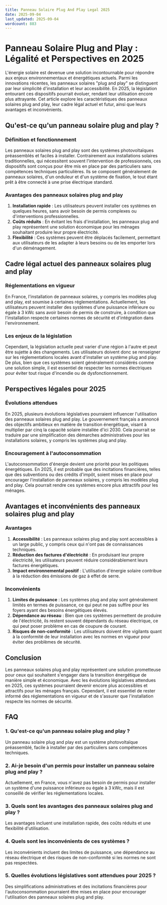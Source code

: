 ```yaml
---
title: Panneau Solaire Plug And Play Legal 2025
date: 2025-09-04
last_updated: 2025-09-04
wordcount: 883
---
```


# Panneau Solaire Plug and Play : Légalité et Perspectives en 2025

L'énergie solaire est devenue une solution incontournable pour répondre aux enjeux environnementaux et énergétiques actuels. Parmi les innovations récentes, les panneaux solaires "plug and play" se distinguent par leur simplicité d'installation et leur accessibilité. En 2025, la législation entourant ces dispositifs pourrait évoluer, rendant leur utilisation encore plus attrayante. Cet article explore les caractéristiques des panneaux solaires plug and play, leur cadre légal actuel et futur, ainsi que leurs avantages et inconvénients.

## Qu'est-ce qu'un panneau solaire plug and play ?

### Définition et fonctionnement

Les panneaux solaires plug and play sont des systèmes photovoltaïques préassemblés et faciles à installer. Contrairement aux installations solaires traditionnelles, qui nécessitent souvent l'intervention de professionnels, ces dispositifs sont conçus pour être mis en place par des particuliers sans compétences techniques particulières. Ils se composent généralement de panneaux solaires, d'un onduleur et d'un système de fixation, le tout étant prêt à être connecté à une prise électrique standard.

### Avantages des panneaux solaires plug and play

1. **Installation rapide** : Les utilisateurs peuvent installer ces systèmes en quelques heures, sans avoir besoin de permis complexes ou d'interventions professionnelles.
2. **Coûts réduits** : En évitant les frais d'installation, les panneaux plug and play représentent une solution économique pour les ménages souhaitant produire leur propre électricité.
3. **Flexibilité** : Ces systèmes peuvent être déplacés facilement, permettant aux utilisateurs de les adapter à leurs besoins ou de les emporter lors d'un déménagement.

## Cadre légal actuel des panneaux solaires plug and play

### Réglementations en vigueur

En France, l'installation de panneaux solaires, y compris les modèles plug and play, est soumise à certaines réglementations. Actuellement, les utilisateurs peuvent installer des systèmes d'une puissance inférieure ou égale à 3 kWc sans avoir besoin de permis de construire, à condition que l'installation respecte certaines normes de sécurité et d'intégration dans l'environnement.

### Les enjeux de la législation

Cependant, la législation actuelle peut varier d'une région à l'autre et peut être sujette à des changements. Les utilisateurs doivent donc se renseigner sur les réglementations locales avant d'installer un système plug and play. De plus, bien que ces systèmes soient généralement considérés comme une solution simple, il est essentiel de respecter les normes électriques pour éviter tout risque d'incendie ou de dysfonctionnement.

## Perspectives légales pour 2025

### Évolutions attendues

En 2025, plusieurs évolutions législatives pourraient influencer l'utilisation des panneaux solaires plug and play. Le gouvernement français a annoncé des objectifs ambitieux en matière de transition énergétique, visant à multiplier par cinq la capacité solaire installée d'ici 2030. Cela pourrait se traduire par une simplification des démarches administratives pour les installations solaires, y compris les systèmes plug and play.

### Encouragement à l'autoconsommation

L'autoconsommation d'énergie devient une priorité pour les politiques énergétiques. En 2025, il est probable que des incitations financières, telles que des subventions ou des crédits d'impôt, soient mises en place pour encourager l'installation de panneaux solaires, y compris les modèles plug and play. Cela pourrait rendre ces systèmes encore plus attractifs pour les ménages.

## Avantages et inconvénients des panneaux solaires plug and play

### Avantages

1. **Accessibilité** : Les panneaux solaires plug and play sont accessibles à un large public, y compris ceux qui n'ont pas de connaissances techniques.
2. **Réduction des factures d'électricité** : En produisant leur propre électricité, les utilisateurs peuvent réduire considérablement leurs factures énergétiques.
3. **Impact environnemental positif** : L'utilisation d'énergie solaire contribue à la réduction des émissions de gaz à effet de serre.

### Inconvénients

1. **Limites de puissance** : Les systèmes plug and play sont généralement limités en termes de puissance, ce qui peut ne pas suffire pour les foyers ayant des besoins énergétiques élevés.
2. **Dépendance au réseau** : Bien que ces systèmes permettent de produire de l'électricité, ils restent souvent dépendants du réseau électrique, ce qui peut poser problème en cas de coupure de courant.
3. **Risques de non-conformité** : Les utilisateurs doivent être vigilants quant à la conformité de leur installation avec les normes en vigueur pour éviter des problèmes de sécurité.

## Conclusion

Les panneaux solaires plug and play représentent une solution prometteuse pour ceux qui souhaitent s'engager dans la transition énergétique de manière simple et économique. Avec les évolutions législatives attendues en 2025, ces systèmes pourraient devenir encore plus accessibles et attractifs pour les ménages français. Cependant, il est essentiel de rester informé des réglementations en vigueur et de s'assurer que l'installation respecte les normes de sécurité.

## FAQ

### 1. Qu'est-ce qu'un panneau solaire plug and play ?

Un panneau solaire plug and play est un système photovoltaïque préassemblé, facile à installer par des particuliers sans compétences techniques.

### 2. Ai-je besoin d'un permis pour installer un panneau solaire plug and play ?

Actuellement, en France, vous n'avez pas besoin de permis pour installer un système d'une puissance inférieure ou égale à 3 kWc, mais il est conseillé de vérifier les réglementations locales.

### 3. Quels sont les avantages des panneaux solaires plug and play ?

Les avantages incluent une installation rapide, des coûts réduits et une flexibilité d'utilisation.

### 4. Quels sont les inconvénients de ces systèmes ?

Les inconvénients incluent des limites de puissance, une dépendance au réseau électrique et des risques de non-conformité si les normes ne sont pas respectées.

### 5. Quelles évolutions législatives sont attendues pour 2025 ?

Des simplifications administratives et des incitations financières pour l'autoconsommation pourraient être mises en place pour encourager l'utilisation des panneaux solaires plug and play.